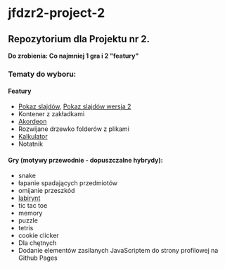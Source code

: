 # jfdzr2-project-2

## Repozytorium dla Projektu nr 2.

**Do zrobienia: Co najmniej 1 gra i 2 "featury"**

### Tematy do wyboru:
#### Featury
* [Pokaz slajdów](slideshow/index.html), [Pokaz slajdów wersja 2](slideshow_v02/index.html)
* Kontener z zakładkami
* [Akordeon](accordion/index.html)
* Rozwijane drzewko folderów z plikami
* [Kalkulator](calculator/index.html)
* Notatnik
#### Gry (motywy przewodnie - dopuszczalne hybrydy):
* snake
* łapanie spadających przedmiotów
* omijanie przeszkód
* [labirynt](maze/index.html)
* tic tac toe
* memory
* puzzle
* tetris
* cookie clicker
* Dla chętnych
* Dodanie elementów zasilanych JavaScriptem do strony profilowej na Github Pages

